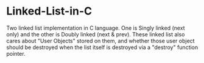 # Linked-List-in-C
Two linked list implementation in C language. One is Singly linked (next only) and the other is Doubly linked (next &amp; prev). These linked list also cares about "User Objects" stored on them, and whether those user object should be destroyed when the list itself is destroyed via a "destroy" function pointer.
